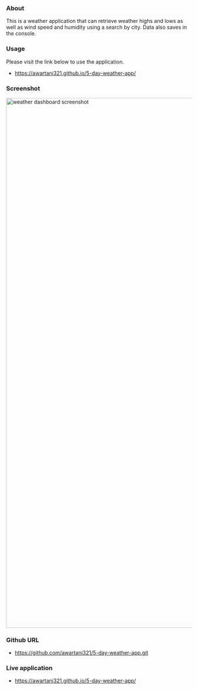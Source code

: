 ### About

This is a weather application that can retrieve weather highs and lows as well as wind speed and humidity using a search by city. Data also saves in the console.

### Usage
 Please visit the link below to use the application.
 
* https://awartani321.github.io/5-day-weather-app/

### Screenshot

<img width="1440" alt="weather dashboard screenshot" src="https://user-images.githubusercontent.com/103685355/188335964-264d507b-bad4-43ff-9741-3ec90858bbcf.png">

### Github URL 

* https://github.com/awartani321/5-day-weather-app.git

### Live application

* https://awartani321.github.io/5-day-weather-app/
